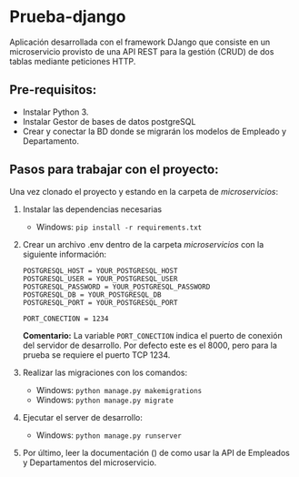 # Prueba-django
Aplicación desarrollada con el framework DJango que consiste en un microservicio provisto de una API REST para la gestión (CRUD) de dos tablas mediante peticiones HTTP. 

## Pre-requisitos:
* Instalar Python 3.
* Instalar Gestor de bases de datos postgreSQL
* Crear y conectar la BD donde se migrarán los modelos de Empleado y Departamento.

## Pasos para trabajar con el proyecto:

Una vez clonado el proyecto y estando en la carpeta de _microservicios_:

1. Instalar las dependencias necesarias
    * Windows: `pip install -r requirements.txt`
2. Crear un archivo .env dentro de la carpeta _microservicios_ con la siguiente información:

      ```
      POSTGRESQL_HOST = YOUR_POSTGRESQL_HOST
      POSTGRESQL_USER = YOUR_POSTGRESQL_USER
      POSTGRESQL_PASSWORD = YOUR_POSTGRESQL_PASSWORD
      POSTGRESQL_DB = YOUR_POSTGRESQL_DB
      POSTGRESQL_PORT = YOUR_POSTGRESQL_PORT
      
      PORT_CONECTION = 1234
      ```
      __Comentario:__ La variable `PORT_CONECTION` indica el puerto de conexión del servidor de desarrollo. Por defecto este es el 8000, pero para la prueba se requiere el puerto TCP 1234.
      
3. Realizar las migraciones con los comandos:
      * Windows: `python manage.py makemigrations`
      * Windows: `python manage.py migrate`

4. Ejecutar el server de desarrollo:
      * Windows: `python manage.py runserver`
      
5. Por último, leer la documentación () de como usar la API de Empleados y Departamentos del microservicio.

